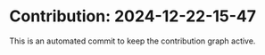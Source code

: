 # Contribution: 2024-12-22-15-47
This is an automated commit to keep the contribution graph active.
